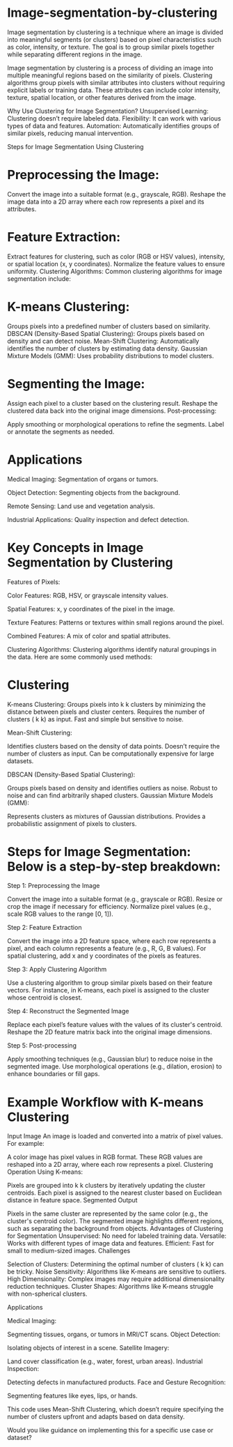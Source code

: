 # Image-segmentation-by-clustering
Image segmentation by clustering is a technique where an image is divided into meaningful segments (or clusters) based on pixel characteristics such as color, intensity, or texture. The goal is to group similar pixels together while separating different regions in the image.

Image segmentation by clustering is a process of dividing an image into multiple meaningful regions based on the similarity of pixels. Clustering algorithms group pixels with similar attributes into clusters without requiring explicit labels or training data. These attributes can include color intensity, texture, spatial location, or other features derived from the image.

Why Use Clustering for Image Segmentation?
Unsupervised Learning: Clustering doesn’t require labeled data.
Flexibility: It can work with various types of data and features.
Automation: Automatically identifies groups of similar pixels, reducing manual intervention.


Steps for Image Segmentation Using Clustering
# Preprocessing the Image:

Convert the image into a suitable format (e.g., grayscale, RGB).
Reshape the image data into a 2D array where each row represents a pixel and its attributes.
# Feature Extraction:

Extract features for clustering, such as color (RGB or HSV values), intensity, or spatial location (x, y coordinates).
Normalize the feature values to ensure uniformity.
Clustering Algorithms: Common clustering algorithms for image segmentation include:

# K-means Clustering:
Groups pixels into a predefined number of clusters based on similarity.
DBSCAN (Density-Based Spatial Clustering): Groups pixels based on density and can detect noise.
Mean-Shift Clustering: Automatically identifies the number of clusters by estimating data density.
Gaussian Mixture Models (GMM): Uses probability distributions to model clusters.
# Segmenting the Image:

Assign each pixel to a cluster based on the clustering result.
Reshape the clustered data back into the original image dimensions.
Post-processing:

Apply smoothing or morphological operations to refine the segments.
Label or annotate the segments as needed.

# Applications
Medical Imaging: Segmentation of organs or tumors.

Object Detection: Segmenting objects from the background.

Remote Sensing: Land use and vegetation analysis.

Industrial Applications: Quality inspection and defect detection.

# Key Concepts in Image Segmentation by Clustering
Features of Pixels:

Color Features: 
RGB, HSV, or grayscale intensity values.

Spatial Features: 
x, y coordinates of the pixel in the image.

Texture Features: 
Patterns or textures within small regions around the pixel.

Combined Features: 
A mix of color and spatial attributes.

Clustering Algorithms: 
Clustering algorithms identify natural groupings in the data. Here are some commonly used methods:

# Clustering
K-means Clustering:
Groups pixels into 
k
k clusters by minimizing the distance between pixels and cluster centers.
Requires the number of clusters (
k
k) as input.
Fast and simple but sensitive to noise.

Mean-Shift Clustering:

Identifies clusters based on the density of data points.
Doesn’t require the number of clusters as input.
Can be computationally expensive for large datasets.

DBSCAN (Density-Based Spatial Clustering):

Groups pixels based on density and identifies outliers as noise.
Robust to noise and can find arbitrarily shaped clusters.
Gaussian Mixture Models (GMM):

Represents clusters as mixtures of Gaussian distributions.
Provides a probabilistic assignment of pixels to clusters.

# Steps for Image Segmentation: Below is a step-by-step breakdown:

Step 1: Preprocessing the Image

Convert the image into a suitable format (e.g., grayscale or RGB).
Resize or crop the image if necessary for efficiency.
Normalize pixel values (e.g., scale RGB values to the range [0, 1]).

Step 2: Feature Extraction

Convert the image into a 2D feature space, where each row represents a pixel, and each column represents a feature (e.g., R, G, B values).
For spatial clustering, add x and y coordinates of the pixels as features.

Step 3: Apply Clustering Algorithm

Use a clustering algorithm to group similar pixels based on their feature vectors.
For instance, in K-means, each pixel is assigned to the cluster whose centroid is closest.

Step 4: Reconstruct the Segmented Image

Replace each pixel’s feature values with the values of its cluster's centroid.
Reshape the 2D feature matrix back into the original image dimensions.

Step 5: Post-processing

Apply smoothing techniques (e.g., Gaussian blur) to reduce noise in the segmented image.
Use morphological operations (e.g., dilation, erosion) to enhance boundaries or fill gaps.

# Example Workflow with K-means Clustering
Input Image
An image is loaded and converted into a matrix of pixel values. For example:

A color image has pixel values in RGB format.
These RGB values are reshaped into a 2D array, where each row represents a pixel.
Clustering Operation
Using K-means:

Pixels are grouped into 
k
k clusters by iteratively updating the cluster centroids.
Each pixel is assigned to the nearest cluster based on Euclidean distance in feature space.
Segmented Output

Pixels in the same cluster are represented by the same color (e.g., the cluster's centroid color).
The segmented image highlights different regions, such as separating the background from objects.
Advantages of Clustering for Segmentation
Unsupervised: No need for labeled training data.
Versatile: Works with different types of image data and features.
Efficient: Fast for small to medium-sized images.
Challenges

Selection of Clusters: Determining the optimal number of clusters (
k
k) can be tricky.
Noise Sensitivity: Algorithms like K-means are sensitive to outliers.
High Dimensionality: Complex images may require additional dimensionality reduction techniques.
Cluster Shapes: Algorithms like K-means struggle with non-spherical clusters.

Applications

Medical Imaging:

Segmenting tissues, organs, or tumors in MRI/CT scans.
Object Detection:

Isolating objects of interest in a scene.
Satellite Imagery:

Land cover classification (e.g., water, forest, urban areas).
Industrial Inspection:

Detecting defects in manufactured products.
Face and Gesture Recognition:

Segmenting features like eyes, lips, or hands.

This code uses Mean-Shift Clustering, which doesn’t require specifying the number of clusters upfront and adapts based on data density.

Would you like guidance on implementing this for a specific use case or dataset?












